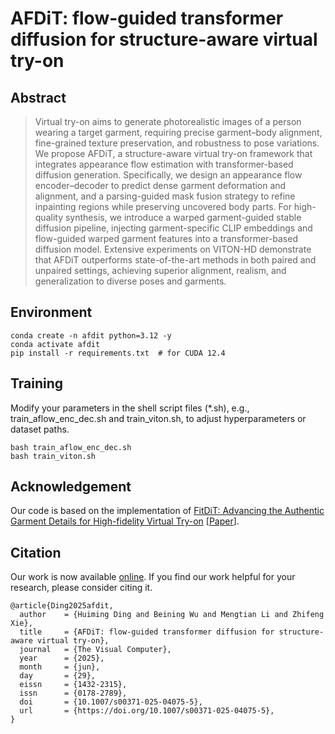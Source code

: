 # AFDiT: flow-guided transformer diffusion for structure-aware virtual try-on

## Abstract

> Virtual try-on aims to generate photorealistic images of a person wearing a target garment, requiring precise garment–body alignment, fine-grained texture preservation, and robustness to pose variations. We propose AFDiT, a structure-aware virtual try-on framework that integrates appearance flow estimation with transformer-based diffusion generation. Specifically, we design an appearance flow encoder–decoder to predict dense garment deformation and alignment, and a parsing-guided mask fusion strategy to refine inpainting regions while preserving uncovered body parts. For high-quality synthesis, we introduce a warped garment-guided stable diffusion pipeline, injecting garment-specific CLIP embeddings and flow-guided warped garment features into a transformer-based diffusion model. Extensive experiments on VITON-HD demonstrate that AFDiT outperforms state-of-the-art methods in both paired and unpaired settings, achieving superior alignment, realism, and generalization to diverse poses and garments.

## Environment

```shell
conda create -n afdit python=3.12 -y
conda activate afdit
pip install -r requirements.txt  # for CUDA 12.4
```

## Training

Modify your parameters in the shell script files (*.sh), e.g., train_aflow_enc_dec.sh and train_viton.sh, to adjust hyperparameters or dataset paths.

```shell
bash train_aflow_enc_dec.sh
bash train_viton.sh
```

## Acknowledgement

Our code is based on the implementation of [FitDiT: Advancing the Authentic Garment Details for High-fidelity Virtual Try-on](https://github.com/BoyuanJiang/FitDiT) [[Paper](https://arxiv.org/abs/2411.10499)].

## Citation

Our work is now available [online](https://link.springer.com/article/10.1007/s00371-025-04075-5). If you find our work helpful for your research, please consider citing it.
```
@article{Ding2025afdit,
  author    = {Huiming Ding and Beining Wu and Mengtian Li and Zhifeng Xie},
  title     = {AFDiT: flow-guided transformer diffusion for structure-aware virtual try-on},
  journal   = {The Visual Computer},
  year      = {2025},
  month     = {jun},
  day       = {29},
  eissn     = {1432-2315},
  issn      = {0178-2789},
  doi       = {10.1007/s00371-025-04075-5},
  url       = {https://doi.org/10.1007/s00371-025-04075-5},
}
```